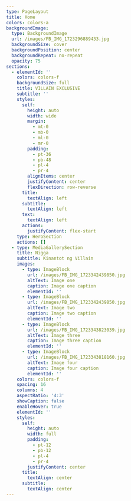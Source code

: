 ```yaml
---
type: PageLayout
title: Home
colors: colors-a
backgroundImage:
  type: BackgroundImage
  url: /images/FB_IMG_1723296889433.jpg
  backgroundSize: cover
  backgroundPosition: center
  backgroundRepeat: no-repeat
  opacity: 75
sections:
  - elementId: ''
    colors: colors-f
    backgroundSize: full
    title: VILLAIN EXCLUSIVE
    subtitle: ''
    styles:
      self:
        height: auto
        width: wide
        margin:
          - mt-0
          - mb-0
          - ml-0
          - mr-0
        padding:
          - pt-36
          - pb-48
          - pl-4
          - pr-4
        alignItems: center
        justifyContent: center
        flexDirection: row-reverse
      title:
        textAlign: left
      subtitle:
        textAlign: left
      text:
        textAlign: left
      actions:
        justifyContent: flex-start
    type: HeroSection
    actions: []
  - type: MediaGallerySection
    title: Nigga
    subtitle: Kinantot ng Villain
    images:
      - type: ImageBlock
        url: /images/FB_IMG_1723342439850.jpg
        altText: Image one
        caption: Image one caption
        elementId: ''
      - type: ImageBlock
        url: /images/FB_IMG_1723342439850.jpg
        altText: Image two
        caption: Image two caption
        elementId: ''
      - type: ImageBlock
        url: /images/FB_IMG_1723343823039.jpg
        altText: Image three
        caption: Image three caption
        elementId: ''
      - type: ImageBlock
        url: /images/FB_IMG_1723343818160.jpg
        altText: Image four
        caption: Image four caption
        elementId: ''
    colors: colors-f
    spacing: 16
    columns: 4
    aspectRatio: '4:3'
    showCaption: false
    enableHover: true
    elementId: ''
    styles:
      self:
        height: auto
        width: full
        padding:
          - pt-12
          - pb-12
          - pl-4
          - pr-4
        justifyContent: center
      title:
        textAlign: center
      subtitle:
        textAlign: center
---
```

